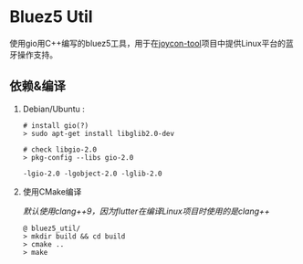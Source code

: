 # Bluez5 Util

使用gio用C++编写的bluez5工具，用于在[joycon-tool](https://github.com/mumumusuc/joycon-toolkit)项目中提供Linux平台的蓝牙操作支持。

## 依赖&编译

1. Debian/Ubuntu :

    ```
    # install gio(?)
    > sudo apt-get install libglib2.0-dev

    # check libgio-2.0
    > pkg-config --libs gio-2.0
    
    -lgio-2.0 -lgobject-2.0 -lglib-2.0
    ```

2. 使用CMake编译    

    *默认使用clang++9，因为flutter在编译Linux项目时使用的是clang++*

    ```
    @ bluez5_util/
    > mkdir build && cd build
    > cmake ..
    > make
    ```
